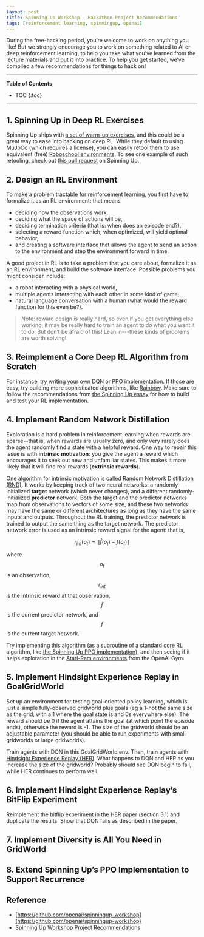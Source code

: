 ```yaml
---
layout: post
title: Spinning Up Workshop - Hackathon Project Recommendations
tags: [reinforcement learning, spinningup, openai]
---
```


During the free-hacking period, you’re welcome to work on anything you like! But we strongly encourage you to work on something related to AI or deep reinforcement learning, to help you take what you’ve learned from the lecture materials and put it into practice. To help you get started, we’ve compiled a few recommendations for things to hack on!

---
**Table of Contents**
* TOC
{:toc}
---

## 1. Spinning Up in Deep RL Exercises

Spinning Up ships with [a set of warm-up exercises](http://spinningup.openai.com/en/latest/spinningup/exercises.html), and this could be a great way to ease into hacking on deep RL. While they default to using MuJoCo (which requires a license), you can easily retool them to use equivalent (free) [Roboschool environments](https://github.com/openai/roboschool). To see one example of such retooling, check out [this pull request](https://github.com/openai/spinningup/pull/46) on Spinning Up.

## 2. Design an RL Environment

To make a problem tractable for reinforcement learning, you first have to formalize it as an RL environment: that means

- deciding how the observations work,
- deciding what the space of actions will be,
- deciding termination criteria (that is: when does an episode end?),
- selecting a reward function which, when optimized, will yield optimal behavior,
- and creating a software interface that allows the agent to send an action to the environment and step the environment forward in time.


A good project in RL is to take a problem that you care about, formalize it as an RL environment, and build the software interface. Possible problems you might consider include:

- a robot interacting with a physical world,
- multiple agents interacting with each other in some kind of game,
- natural language conversation with a human (what would the reward function for this even be?).

> Note: reward design is really hard, so even if you get everything else working, it may be really hard to train an agent to do what you want it to do. But don’t be afraid of this! Lean in---these kinds of problems are worth solving!


## 3. Reimplement a Core Deep RL Algorithm from Scratch

For instance, try writing your own DQN or PPO implementation. If those are easy, try building more sophisticated algorithms, like [Rainbow](https://arxiv.org/abs/1710.02298). Make sure to follow the recommendations from [the Spinning Up essay](http://spinningup.openai.com/en/latest/spinningup/spinningup.html) for how to build and test your RL implementation.


## 4. Implement Random Network Distillation

Exploration is a hard problem in reinforcement learning when rewards are sparse--that is, when rewards are usually zero, and only very rarely does the agent randomly find a state with a helpful reward. One way to repair this issue is with **intrinsic motivation**: you give the agent a reward which encourages it to seek out new and unfamiliar states. This makes it more likely that it will find real rewards (**extrinsic rewards**). 

One algorithm for intrinsic motivation is called [Random Network Distillation (RND)](https://arxiv.org/abs/1810.12894). It works by keeping track of two neural networks: a randomly-initialized **target** network (which never changes), and a different randomly-initialized **predictor** network. Both the target and the predictor networks map from observations to vectors of some size, and these two networks may have the same or different architectures as long as they have the same inputs and outputs. Throughout the RL training, the predictor network is trained to output the same thing as the target network. The predictor network error is used as an intrinsic reward signal for the agent: that is, 

$$
r_{i n t}\left(o_{t}\right)=\left\|\widehat{f}\left(o_{t}\right)-f\left(o_{t}\right)\right\|
$$

where $$o_{t}$$ is an observation, $$r_{int}$$ is the intrinsic reward at that observation, $$\widehat{f}$$ is the current predictor network, and $$f$$ is the current target network.

Try implementing this algorithm (as a subroutine of a standard core RL algorithm, like [the Spinning Up PPO implementation](https://github.com/openai/spinningup/blob/master/spinup/algos/ppo/ppo.py)), and then seeing if it helps exploration in the [Atari-Ram environments](http://gym.openai.com/envs/#atari) from the OpenAI Gym.

## 5. Implement Hindsight Experience Replay in GoalGridWorld

Set up an environment for testing goal-oriented policy learning, which is just a simple fully-observed gridworld plus goals (eg a 1-hot the same size as the grid, with a 1 where the goal state is and 0s everywhere else). The reward should be 0 if the agent attains the goal (at which point the episode ends), otherwise the reward is -1. The size of the gridworld should be an adjustable parameter (you should be able to run experiments with small gridworlds or large gridworlds).

Train agents with DQN in this GoalGridWorld env. Then, train agents with [Hindsight Experience Replay (HER)](https://arxiv.org/abs/1707.01495). What happens to DQN and HER as you increase the size of the gridworld? Probably should see DQN begin to fail, while HER continues to perform well.

## 6. Implement Hindsight Experience Replay’s BitFlip Experiment

Reimplement the bitflip experiment in the HER paper (section 3.1) and duplicate the results. Show that DQN fails as described in the paper.

## 7. Implement Diversity is All You Need in GridWorld


## 8. Extend Spinning Up’s PPO Implementation to Support Recurrence

## Reference

- [https://github.com/openai/spinningup-workshop](https://github.com/openai/spinningup-workshop)
- [Spinning Up Workshop Project Recommendations](https://docs.google.com/document/d/1pmqV-dAFSRDVYct9m6smP702f9cUIsPYTyamPLUcQZs/edit#)









